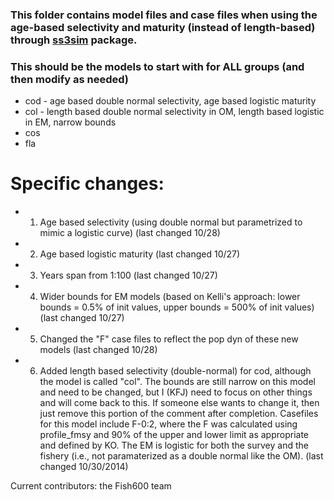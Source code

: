 ### This folder contains model files and case files when using the age-based selectivity and maturity (instead of length-based) through [ss3sim](https://github.com/ss3sim/ss3sim) package.

### This should be the models to start with for ALL groups (and then modify as needed)
* cod - age based double normal selectivity, age based logistic maturity
* col - length based double normal selectivity in OM, length based logistic in EM, narrow bounds
* cos 
* fla 

# Specific changes: 
- 1. Age based selectivity (using double normal but parametrized to mimic a logistic curve) (last changed 10/28)
- 2. Age based logistic maturity (last changed 10/27)
- 3. Years span from 1:100 (last changed 10/27)
- 4. Wider bounds for EM models (based on Kelli's approach: lower bounds = 0.5% of init values, upper bounds = 500% of init values) (last changed 10/27)
- 5. Changed the "F" case files to reflect the pop dyn of these new models (last changed 10/28)
- 6. Added length based selectivity (double-normal) for cod, although the model is called "col". The bounds are still narrow on this model and need to be changed, but I (KFJ) need to focus on other things and will come back to this. If someone else wants to change it, then just remove this portion of the comment after completion. Casefiles for this model include F-0:2, where the F was calculated using profile_fmsy and 90% of the upper and lower limit as appropriate and defined by KO. The EM is logistic for both the survey and the fishery (i.e., not paramaterized as a double normal like the OM). (last changed 10/30/2014)

Current contributors: the Fish600 team

